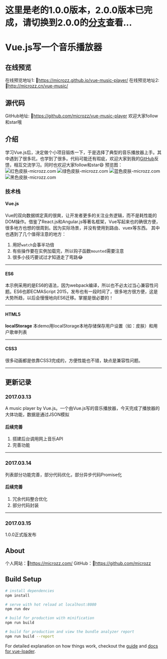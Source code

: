 # 这里是老的1.0.0版本，2.0.0版本已完成，请切换到2.0.0的[分支](https://github.com/microzz/vue-music-player/tree/2.0.0)查看...
# Vue.js写一个音乐播放器
## 在线预览
在线预览地址1: 🔗https://microzz.github.io/vue-music-player/
在线预览地址2: 🔗http://microzz.cn/vue-music/

## 源代码
GitHub地址: 🔗https://github.com/microzz/vue-music-player
欢迎大家follow和star哦

## 介绍
学习Vue.js后，决定做个小项目锻炼一下，于是选择了典型的音乐播放器上手。其中遇到了很多坑，也学到了很多。代码可能还有瑕疵，欢迎大家到我的[GitHub](https://github.com/microzz/vue-music-player)反馈，相互交流学习。同时也欢迎大家follow和star😄
预览图：
![红色皮肤-microzz.com](https://github.com/microzz/vue-music-player/blob/master/preview/red.png?raw=true)
![绿色皮肤-microzz.com](https://github.com/microzz/vue-music-player/blob/master/preview/green.png?raw=true)
![蓝色皮肤-microzz.com](https://github.com/microzz/vue-music-player/blob/master/preview/blue.png?raw=true)
![黑色皮肤-microzz.com](https://github.com/microzz/vue-music-player/blob/master/preview/black.png?raw=true)

### 技术栈

#### **Vue.js**
Vue的双向数据绑定真的很爽，让开发者更多的关注业务逻辑，而不是耗性能的DOM操作。借鉴了React.js和Angular.js等著名框架，Vue写起来也的确很方便，很多地方也想的很周到。因为实际场景，并没有使用到路由、vuex等东西。
其中也遇到了几个值得注意的地方：
1. 用好`watch`会事半功倍
2. 有些操作要在实例加载完，所以钩子函数`mounted`需要注意
3. 很多小技巧要试过才知道走了弯路😂

-------

#### **ES6**
本示例采用的是ES6的语法，因为webpack编译，所以也不必太过当心兼容性问题。ES6也即ECMAScript 2015，发布也有一段时间了，很多地方很方便，这是大势所趋，以后会慢慢地向ES6迁移。掌握是很必要的！

-------

#### HTML5
**localStorage**
本demo用localStorage本地存储保存用户设置（如：皮肤）和用户歌单列表

-------

#### CSS3
很多动画都是依靠CSS3完成的，方便性能也不错，缺点是兼容性问题。

-------


## 更新记录
### 2017.03.13
A music player by Vue.js。一个由Vue.js写的音乐播放器，今天完成了播放器的大体功能，数据是通过JSON模拟

#### 后续完善
1. 搭建后台调用网上音乐API
2. 完善功能

-------
### 2017.03.14
列表部分功能完善，部分代码优化，部分异步代码Promise化

#### 后续完善
1. 冗余代码整合优化
2. 部分代码封装


-------

### 2017.03.15
1.0.0正式版发布

## About
个人网站：🔗https://microzz.com/
GitHub：🔗https://github.com/microzz


## Build Setup

``` bash
# install dependencies
npm install

# serve with hot reload at localhost:8080
npm run dev

# build for production with minification
npm run build

# build for production and view the bundle analyzer report
npm run build --report
```

For detailed explanation on how things work, checkout the [guide](http://vuejs-templates.github.io/webpack/) and [docs for vue-loader](http://vuejs.github.io/vue-loader).


